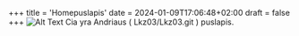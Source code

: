 +++
title = 'Homepuslapis'
date = 2024-01-09T17:06:48+02:00
draft = false
+++
![Alt Text](/Hugo4.png)
Cia yra Andriaus ( Lkz03/Lkz03.git ) puslapis.
